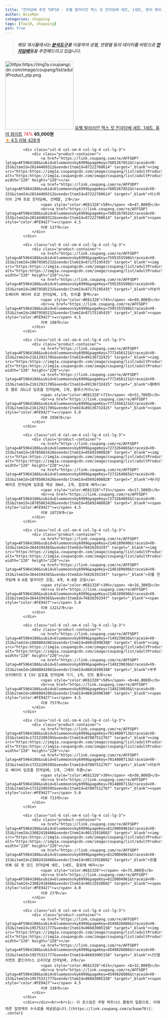 ```yaml
---
title: "전자담배 추천 TOP10 - 유웰 발라리안 맥스 킷 전자담배 세트, 1세트, 퓨어 화이트"
author: WiseMan
categories: shopping
tags: [Top10, shopping]
pin: true
---
```


> ##### 해당 게시물에서는 [**분석도구**](https://itemscout.io/)를 이용하여 **성별**, **연령별** 등의 데이터를 바탕으로 [**전자담배**](https://link.coupang.com/a/baae76)들을 추천해드리고 있습니다.
<div class="container"><div class="row">
            <div class="col-6 col-sm-4 col-lg-4 col-lg-3">
                <div class="product-container">
                    <a href="https://link.coupang.com/re/AFFSDP?lptag=AF5964186&subid=bluemoonsky6999&pageKey=7883860103&traceid=V0-153&itemId=21567233516&vendorItemId=88619126756" target="_blank"><img src="https:https://img1a.coupangcdn.com/image/coupang/list/adultProduct_plp.png" alt="https:https://img1a.coupangcdn.com/image/coupang/list/adultProduct_plp.png" width="220" height="220"></a>
                    <a href="https://link.coupang.com/re/AFFSDP?lptag=AF5964186&subid=bluemoonsky6999&pageKey=7883860103&traceid=V0-153&itemId=21567233516&vendorItemId=88619126756" target="_blank">유웰 발라리안 맥스 킷 전자담배 세트, 1세트, 퓨어 화이트</a>
                    <span style="color:#E61328">74%</span> <b>65,000원</b>
                    <br><a href="https://link.coupang.com/re/AFFSDP?lptag=AF5964186&subid=bluemoonsky6999&pageKey=7883860103&traceid=V0-153&itemId=21567233516&vendorItemId=88619126756" target="_blank"><span style="color:#FE9427">★</span> 4.5
                    리뷰 428개</a>
                </div>
            </div>
            
            <div class="col-6 col-sm-4 col-lg-4 col-lg-3">
                <div class="product-container">
                    <a href="https://link.coupang.com/re/AFFSDP?lptag=AF5964186&subid=bluemoonsky6999&pageKey=7605267852&traceid=V0-153&itemId=20144469312&vendorItemId=87222760614" target="_blank"><img src="https:https://img1a.coupangcdn.com/image/coupang/list/adultProduct_plp.png" alt="https:https://img1a.coupangcdn.com/image/coupang/list/adultProduct_plp.png" width="220" height="220"></a>
                    <a href="https://link.coupang.com/re/AFFSDP?lptag=AF5964186&subid=bluemoonsky6999&pageKey=7605267852&traceid=V0-153&itemId=20144469312&vendorItemId=87222760614" target="_blank">아스파이어 고텍 프로 전자담배, 건메탈, 1개</a>
                    <span style="color:#E61328">58%</span> <b>47,000원</b>
                    <br><a href="https://link.coupang.com/re/AFFSDP?lptag=AF5964186&subid=bluemoonsky6999&pageKey=7605267852&traceid=V0-153&itemId=20144469312&vendorItemId=87222760614" target="_blank"><span style="color:#FE9427">★</span> 4.5
                    리뷰 137개</a>
                </div>
            </div>
            
            <div class="col-6 col-sm-4 col-lg-4 col-lg-3">
                <div class="product-container">
                    <a href="https://link.coupang.com/re/AFFSDP?lptag=AF5964186&subid=bluemoonsky6999&pageKey=7595355598&traceid=V0-153&itemId=20079585232&vendorItemId=87175195435" target="_blank"><img src="https:https://img1a.coupangcdn.com/image/coupang/list/adultProduct_plp.png" alt="https:https://img1a.coupangcdn.com/image/coupang/list/adultProduct_plp.png" width="220" height="220"></a>
                    <a href="https://link.coupang.com/re/AFFSDP?lptag=AF5964186&subid=bluemoonsky6999&pageKey=7595355598&traceid=V0-153&itemId=20079585232&vendorItemId=87175195435" target="_blank">아보카도베이퍼 베이비 프로 전자담배, 1개, 트리플 블랙</a>
                    <span style="color:#E61328">74%</span> <b>69,000원</b>
                    <br><a href="https://link.coupang.com/re/AFFSDP?lptag=AF5964186&subid=bluemoonsky6999&pageKey=7595355598&traceid=V0-153&itemId=20079585232&vendorItemId=87175195435" target="_blank"><span style="color:#FE9427">★</span> 4.5
                    리뷰 198개</a>
                </div>
            </div>
            
            <div class="col-6 col-sm-4 col-lg-4 col-lg-3">
                <div class="product-container">
                    <a href="https://link.coupang.com/re/AFFSDP?lptag=AF5964186&subid=bluemoonsky6999&pageKey=7772456121&traceid=V0-153&itemId=21612921705&vendorItemId=89136732425" target="_blank"><img src="https:https://img1a.coupangcdn.com/image/coupang/list/adultProduct_plp.png" alt="https:https://img1a.coupangcdn.com/image/coupang/list/adultProduct_plp.png" width="220" height="220"></a>
                    <a href="https://link.coupang.com/re/AFFSDP?lptag=AF5964186&subid=bluemoonsky6999&pageKey=7772456121&traceid=V0-153&itemId=21612921705&vendorItemId=89136732425" target="_blank">헬베이프 젤로 JELLO 입호흡 전자담배, 1개, 블루스카이</a>
                    <span style="color:#E61328">71%</span> <b>51,700원</b>
                    <br><a href="https://link.coupang.com/re/AFFSDP?lptag=AF5964186&subid=bluemoonsky6999&pageKey=7772456121&traceid=V0-153&itemId=21612921705&vendorItemId=89136732425" target="_blank"><span style="color:#FE9427">★</span> 5.0
                    리뷰 2936개</a>
                </div>
            </div>
            
            <div class="col-6 col-sm-4 col-lg-4 col-lg-3">
                <div class="product-container">
                    <a href="https://link.coupang.com/re/AFFSDP?lptag=AF5964186&subid=bluemoonsky6999&pageKey=7273264665&traceid=V0-153&itemId=18785863426&vendorItemId=85692408828" target="_blank"><img src="https:https://img1a.coupangcdn.com/image/coupang/list/adultProduct_plp.png" alt="https:https://img1a.coupangcdn.com/image/coupang/list/adultProduct_plp.png" width="220" height="220"></a>
                    <a href="https://link.coupang.com/re/AFFSDP?lptag=AF5964186&subid=bluemoonsky6999&pageKey=7273264665&traceid=V0-153&itemId=18785863426&vendorItemId=85692408828" target="_blank">워나던 베이프 전자담배 입호흡 액상 30ml, 2개, 알로에 베라</a>
                    <span style="color:#E61328">71%</span> <b>17,500원</b>
                    <br><a href="https://link.coupang.com/re/AFFSDP?lptag=AF5964186&subid=bluemoonsky6999&pageKey=7273264665&traceid=V0-153&itemId=18785863426&vendorItemId=85692408828" target="_blank"><span style="color:#FE9427">★</span> 4.5
                    리뷰 10729개</a>
                </div>
            </div>
            
            <div class="col-6 col-sm-4 col-lg-4 col-lg-3">
                <div class="product-container">
                    <a href="https://link.coupang.com/re/AFFSDP?lptag=AF5964186&subid=bluemoonsky6999&pageKey=2146189690&traceid=V0-153&itemId=3644194365&vendorItemId=76826393347" target="_blank"><img src="https:https://img1a.coupangcdn.com/image/coupang/list/adultProduct_plp.png" alt="https:https://img1a.coupangcdn.com/image/coupang/list/adultProduct_plp.png" width="220" height="220"></a>
                    <a href="https://link.coupang.com/re/AFFSDP?lptag=AF5964186&subid=bluemoonsky6999&pageKey=2146189690&traceid=V0-153&itemId=3644194365&vendorItemId=76826393347" target="_blank">유웰 전자담배 0.6옴 발라리안 코일, 4개, 0.6옴 코일</a>
                    <span style="color:#E61328">39%</span> <b>16,300원</b>
                    <br><a href="https://link.coupang.com/re/AFFSDP?lptag=AF5964186&subid=bluemoonsky6999&pageKey=2146189690&traceid=V0-153&itemId=3644194365&vendorItemId=76826393347" target="_blank"><span style="color:#FE9427">★</span> 5.0
                    리뷰 13212개</a>
                </div>
            </div>
            
            <div class="col-6 col-sm-4 col-lg-4 col-lg-3">
                <div class="product-container">
                    <a href="https://link.coupang.com/re/AFFSDP?lptag=AF5964186&subid=bluemoonsky6999&pageKey=7149239036&traceid=V0-153&itemId=18888842061&vendorItemId=86016998388" target="_blank"><img src="https:https://img1a.coupangcdn.com/image/coupang/list/adultProduct_plp.png" alt="https:https://img1a.coupangcdn.com/image/coupang/list/adultProduct_plp.png" width="220" height="220"></a>
                    <a href="https://link.coupang.com/re/AFFSDP?lptag=AF5964186&subid=bluemoonsky6999&pageKey=7149239036&traceid=V0-153&itemId=18888842061&vendorItemId=86016998388" target="_blank">부푸 브이메이트 E CSV 입호흡 전자담배 기기, 1개, 민트 블루</a>
                    <span style="color:#E61328">58%</span> <b>44,000원</b>
                    <br><a href="https://link.coupang.com/re/AFFSDP?lptag=AF5964186&subid=bluemoonsky6999&pageKey=7149239036&traceid=V0-153&itemId=18888842061&vendorItemId=86016998388" target="_blank"><span style="color:#FE9427">★</span> 4.5
                    리뷰 757개</a>
                </div>
            </div>
            
            <div class="col-6 col-sm-4 col-lg-4 col-lg-3">
                <div class="product-container">
                    <a href="https://link.coupang.com/re/AFFSDP?lptag=AF5964186&subid=bluemoonsky6999&pageKey=7014800713&traceid=V0-153&itemId=17252209395&vendorItemId=87007512767" target="_blank"><img src="https:https://img1a.coupangcdn.com/image/coupang/list/adultProduct_plp.png" alt="https:https://img1a.coupangcdn.com/image/coupang/list/adultProduct_plp.png" width="220" height="220"></a>
                    <a href="https://link.coupang.com/re/AFFSDP?lptag=AF5964186&subid=bluemoonsky6999&pageKey=7014800713&traceid=V0-153&itemId=17252209395&vendorItemId=87007512767" target="_blank">아보카도 베이비 입호흡 전자담배, 1개, 그레이 차콜</a>
                    <span style="color:#E61328">30%</span> <b>50,000원</b>
                    <br><a href="https://link.coupang.com/re/AFFSDP?lptag=AF5964186&subid=bluemoonsky6999&pageKey=7014800713&traceid=V0-153&itemId=17252209395&vendorItemId=87007512767" target="_blank"><span style="color:#FE9427">★</span> 5.0
                    리뷰 713개</a>
                </div>
            </div>
            
            <div class="col-6 col-sm-4 col-lg-4 col-lg-3">
                <div class="product-container">
                    <a href="https://link.coupang.com/re/AFFSDP?lptag=AF5964186&subid=bluemoonsky6999&pageKey=8129004961&traceid=V0-153&itemId=23082418466&vendorItemId=90115918602" target="_blank"><img src="https:https://img1a.coupangcdn.com/image/coupang/list/adultProduct_plp.png" alt="https:https://img1a.coupangcdn.com/image/coupang/list/adultProduct_plp.png" width="220" height="220"></a>
                    <a href="https://link.coupang.com/re/AFFSDP?lptag=AF5964186&subid=bluemoonsky6999&pageKey=8129004961&traceid=V0-153&itemId=23082418466&vendorItemId=90115918602" target="_blank">유웰 하복 SE 팟 모드 전자담배 세트, 1세트, 알로에 베라</a>
                    <span style="color:#E61328"></span> <b>75,000원</b>
                    <br><a href="https://link.coupang.com/re/AFFSDP?lptag=AF5964186&subid=bluemoonsky6999&pageKey=8129004961&traceid=V0-153&itemId=23082418466&vendorItemId=90115918602" target="_blank"><span style="color:#FE9427">★</span> 4.0
                    리뷰 27개</a>
                </div>
            </div>
            
            <div class="col-6 col-sm-4 col-lg-4 col-lg-3">
                <div class="product-container">
                    <a href="https://link.coupang.com/re/AFFSDP?lptag=AF5964186&subid=bluemoonsky6999&pageKey=4549826886&traceid=V0-153&itemId=19575321777&vendorItemId=86683005158" target="_blank"><img src="https:https://img1a.coupangcdn.com/image/coupang/list/adultProduct_plp.png" alt="https:https://img1a.coupangcdn.com/image/coupang/list/adultProduct_plp.png" width="220" height="220"></a>
                    <a href="https://link.coupang.com/re/AFFSDP?lptag=AF5964186&subid=bluemoonsky6999&pageKey=4549826886&traceid=V0-153&itemId=19575321777&vendorItemId=86683005158" target="_blank">나인엘리먼트 콜드아이스 오리지널 전자담배, 2개</a>
                    <span style="color:#E61328">61%</span> <b>32,000원</b>
                    <br><a href="https://link.coupang.com/re/AFFSDP?lptag=AF5964186&subid=bluemoonsky6999&pageKey=4549826886&traceid=V0-153&itemId=19575321777&vendorItemId=86683005158" target="_blank"><span style="color:#FE9427">★</span> 4.5
                    리뷰 338개</a>
                </div>
            </div>
            </div></div><br><br>[👉 이 포스팅은 쿠팡 파트너스 활동의 일환으로, 이에 따른 일정액의 수수료를 제공받습니다.](https://link.coupang.com/a/baae76){: .center}